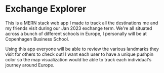 # Exchange Explorer
This is a MERN stack web app I made to track all the destinations me and my friends visit during our Jan 2023 exchange term.
We're all situated across a bunch of different schools in Europe, I personally will be at Copenhagen Business School. 

Using this app everyone will be able to review the various landmarks they visit for others to check out! I want each user to have a unique pushpin color so the map visualization would be able to track each individual's journey around Europe.
